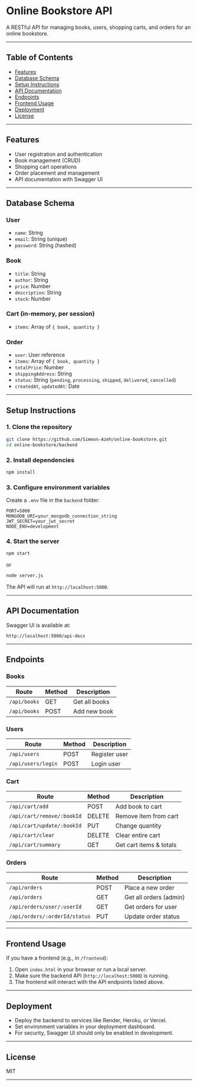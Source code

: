 # Online Bookstore API

A RESTful API for managing books, users, shopping carts, and orders for an online bookstore.

---

## Table of Contents

- [Features](#features)
- [Database Schema](#database-schema)
- [Setup Instructions](#setup-instructions)
- [API Documentation](#api-documentation)
- [Endpoints](#endpoints)
- [Frontend Usage](#frontend-usage)
- [Deployment](#deployment)
- [License](#license)

---

## Features

- User registration and authentication
- Book management (CRUD)
- Shopping cart operations
- Order placement and management
- API documentation with Swagger UI

---

## Database Schema

### User
- `name`: String
- `email`: String (unique)
- `password`: String (hashed)

### Book
- `title`: String
- `author`: String
- `price`: Number
- `description`: String
- `stock`: Number

### Cart (in-memory, per session)
- `items`: Array of `{ book, quantity }`

### Order
- `user`: User reference
- `items`: Array of `{ book, quantity }`
- `totalPrice`: Number
- `shippingAddress`: String
- `status`: String (`pending`, `processing`, `shipped`, `delivered`, `cancelled`)
- `createdAt`, `updatedAt`: Date

---

## Setup Instructions

### 1. Clone the repository

```bash
git clone https://github.com/Simeon-Azeh/online-bookstore.git
cd online-bookstore/backend
```

### 2. Install dependencies

```bash
npm install
```

### 3. Configure environment variables

Create a `.env` file in the `backend` folder:

```env
PORT=5000
MONGODB_URI=your_mongodb_connection_string
JWT_SECRET=your_jwt_secret
NODE_ENV=development
```

### 4. Start the server

```bash
npm start
```
or
```bash
node server.js
```

The API will run at `http://localhost:5000`.

---

## API Documentation

Swagger UI is available at:

```
http://localhost:5000/api-docs
```

---

## Endpoints

### Books

| Route        | Method | Description      |
| ------------ | ------ | ---------------- |
| `/api/books` | GET    | Get all books    |
| `/api/books` | POST   | Add new book     |

### Users

| Route        | Method | Description      |
| ------------ | ------ | ---------------- |
| `/api/users` | POST   | Register user    |
| `/api/users/login` | POST | Login user   |

### Cart

| Route        | Method | Description      |
| ------------ | ------ | ---------------- |
| `/api/cart/add`      | POST   | Add book to cart        |
| `/api/cart/remove/:bookId` | DELETE | Remove item from cart   |
| `/api/cart/update/:bookId` | PUT    | Change quantity         |
| `/api/cart/clear`          | DELETE | Clear entire cart       |
| `/api/cart/summary`        | GET    | Get cart items & totals |

### Orders

| Route                | Method | Description             |
| -------------------- | ------ | ----------------------- |
| `/api/orders`        | POST   | Place a new order       |
| `/api/orders`        | GET    | Get all orders (admin)  |
| `/api/orders/user/:userId` | GET | Get orders for user   |
| `/api/orders/:orderId/status` | PUT | Update order status |

---

## Frontend Usage

If you have a frontend (e.g., in `/frontend`):

1. Open `index.html` in your browser or run a local server.
2. Make sure the backend API (`http://localhost:5000`) is running.
3. The frontend will interact with the API endpoints listed above.

---

## Deployment

- Deploy the backend to services like Render, Heroku, or Vercel.
- Set environment variables in your deployment dashboard.
- For security, Swagger UI should only be enabled in development.

---

## License

MIT

---
